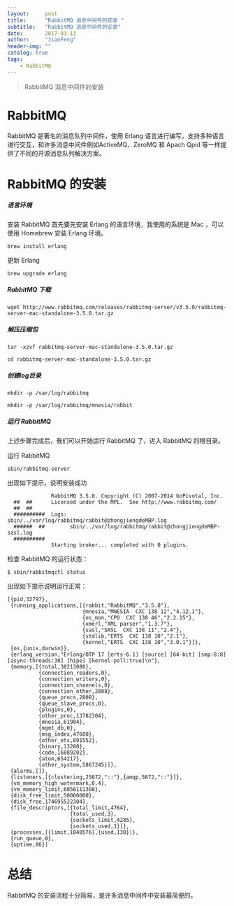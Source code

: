```yaml
---
layout:     post
title:      "RabbitMQ 消息中间件的安装 "
subtitle:   "RabbitMQ 消息中间件的安装"
date:       2017-03-13
author:     "JianFeng"
header-img: ""
catalog: true
tags:
    - RabbitMQ
---
```


> RabbitMQ 消息中间件的安装



# RabbitMQ 

RabbitMQ 是著名的消息队列中间件，使用 Erlang 语言进行编写，支持多种语言进行交互，和许多消息中间件例如ActiveMQ、ZeroMQ 和 Apach Qpid 等一样提供了不同的开源消息队列解决方案。



# RabbitMQ 的安装

##### 语言环境

安装 RabbitMQ 首先要先安装 Erlang 的语言环境，我使用的系统是 Mac ，可以使用 Homebrew 安装 Erlang 环境。

```
brew install erlang    
```

更新 Erlang

```
brew upgrade erlang
```



##### RabbitMQ 下载

```
wget http://www.rabbitmq.com/releases/rabbitmq-server/v3.5.0/rabbitmq-server-mac-standalone-3.5.0.tar.gz
```



##### 解压压缩包

```
tar -xzvf rabbitmq-server-mac-standalone-3.5.0.tar.gz
```

```
cd rabbitmq-server-mac-standalone-3.5.0.tar.gz
```



##### 创建log目录

```
mkdir -p /var/log/rabbitmq
```

```
mkdir -p /var/log/rabbitmq/mnesia/rabbit
```



##### 运行 RabbitMQ

上述步骤完成后，我们可以开始运行 RabbitMQ 了，进入 RabbitMQ 的根目录。

运行 RabbitMQ

```
sbin/rabbitmq-server
```

出现如下提示，说明安装成功

```
              RabbitMQ 3.5.0. Copyright (C) 2007-2014 GoPivotal, Inc.
  ##  ##      Licensed under the MPL.  See http://www.rabbitmq.com/
  ##  ##
  ##########  Logs: sbin/../var/log/rabbitmq/rabbit@zhongjiengdeMBP.log
  ######  ##        sbin/../var/log/rabbitmq/rabbit@zhongjiengdeMBP-sasl.log
  ##########
              Starting broker... completed with 0 plugins.
```

检查 RabbitMQ 的运行状态：

```
$ sbin/rabbitmqctl status
```

出现如下提示说明运行正常：

```
[{pid,32797},
 {running_applications,[{rabbit,"RabbitMQ","3.5.0"},
                        {mnesia,"MNESIA  CXC 138 12","4.12.1"},
                        {os_mon,"CPO  CXC 138 46","2.2.15"},
                        {xmerl,"XML parser","1.3.7"},
                        {sasl,"SASL  CXC 138 11","2.4"},
                        {stdlib,"ERTS  CXC 138 10","2.1"},
                        {kernel,"ERTS  CXC 138 10","3.0.1"}]},
 {os,{unix,darwin}},
 {erlang_version,"Erlang/OTP 17 [erts-6.1] [source] [64-bit] [smp:8:8] [async-threads:30] [hipe] [kernel-poll:true]\n"},
 {memory,[{total,38213080},
          {connection_readers,0},
          {connection_writers,0},
          {connection_channels,0},
          {connection_other,2808},
          {queue_procs,2808},
          {queue_slave_procs,0},
          {plugins,0},
          {other_proc,13782304},
          {mnesia,61984},
          {mgmt_db,0},
          {msg_index,47680},
          {other_ets,891552},
          {binary,13280},
          {code,16889202},
          {atom,654217},
          {other_system,5867245}]},
 {alarms,[]},
 {listeners,[{clustering,25672,"::"},{amqp,5672,"::"}]},
 {vm_memory_high_watermark,0.4},
 {vm_memory_limit,6056111308},
 {disk_free_limit,50000000},
 {disk_free,174695522304},
 {file_descriptors,[{total_limit,4764},
                    {total_used,3},
                    {sockets_limit,4285},
                    {sockets_used,1}]},
 {processes,[{limit,1048576},{used,130}]},
 {run_queue,0},
 {uptime,86}]    
```



# 总结

RabbitMQ 的安装流程十分简易，是许多消息中间件中安装最简便的。



















